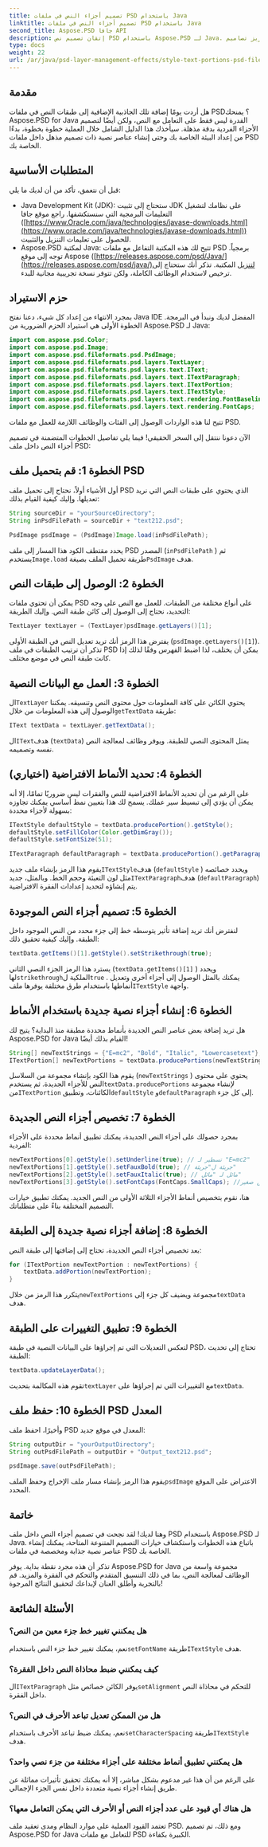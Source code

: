 ```yaml
---
title: تصميم أجزاء النص في ملفات PSD باستخدام Java
linktitle: تصميم أجزاء النص في ملفات PSD باستخدام Java
second_title: Aspose.PSD جافا API
description: إتقان تصميم نص PSD باستخدام Aspose.PSD لـ Java. تعلم كيفية تعديل أجزاء النص وإنشائها وتصميمها بسهولة. تعزيز تصاميم PSD الخاصة بك.
type: docs
weight: 22
url: /ar/java/psd-layer-management-effects/style-text-portions-psd-files/
---
```

## مقدمة

هل أردت يومًا إضافة تلك الجاذبية الإضافية إلى طبقات النص في ملفات PSD؟ يمنحك Aspose.PSD for Java القدرة ليس فقط على التعامل مع النص، ولكن أيضًا لتصميم الأجزاء الفردية بدقة مذهلة. سيأخذك هذا الدليل الشامل خلال العملية خطوة بخطوة، بدءًا من إعداد البيئة الخاصة بك وحتى إنشاء عناصر نصية ذات تصميم مذهل داخل ملفات PSD الخاصة بك.

## المتطلبات الأساسية

قبل أن نتعمق، تأكد من أن لديك ما يلي:

- Java Development Kit (JDK): ستحتاج إلى تثبيت JDK على نظامك لتشغيل التعليمات البرمجية التي سنستكشفها. راجع موقع جافا ([https://www.Oracle.com/java/technologies/javase-downloads.html](https://www.oracle.com/java/technologies/javase-downloads.html)) للحصول على تعليمات التنزيل والتثبيت.
- Aspose.PSD لمكتبة Java: تتيح لك هذه المكتبة التفاعل مع ملفات PSD برمجياً. توجه إلى موقع Aspose ([https://releases.aspose.com/psd/Java/](https://releases.aspose.com/psd/java/)لتنزيل المكتبة. تذكر أنك ستحتاج إلى ترخيص لاستخدام الوظائف الكاملة، ولكن تتوفر نسخة تجريبية مجانية للبدء.

## حزم الاستيراد

بمجرد الانتهاء من إعداد كل شيء، دعنا نفتح Java IDE المفضل لديك ونبدأ في البرمجة. الخطوة الأولى هي استيراد الحزم الضرورية من Aspose.PSD لـ Java:

```java
import com.aspose.psd.Color;
import com.aspose.psd.Image;
import com.aspose.psd.fileformats.psd.PsdImage;
import com.aspose.psd.fileformats.psd.layers.TextLayer;
import com.aspose.psd.fileformats.psd.layers.text.IText;
import com.aspose.psd.fileformats.psd.layers.text.ITextParagraph;
import com.aspose.psd.fileformats.psd.layers.text.ITextPortion;
import com.aspose.psd.fileformats.psd.layers.text.ITextStyle;
import com.aspose.psd.fileformats.psd.layers.text.rendering.FontBaseline;
import com.aspose.psd.fileformats.psd.layers.text.rendering.FontCaps;
```

تتيح لنا هذه الواردات الوصول إلى الفئات والوظائف اللازمة للعمل مع ملفات PSD.

الآن دعونا ننتقل إلى السحر الحقيقي! فيما يلي تفاصيل الخطوات المتضمنة في تصميم أجزاء النص داخل ملف PSD:

## الخطوة 1: قم بتحميل ملف PSD

أول الأشياء أولاً، نحتاج إلى تحميل ملف PSD الذي يحتوي على طبقات النص التي نريد تعديلها. وإليك كيفية القيام بذلك:

```java
String sourceDir = "yourSourceDirectory";
String inPsdFilePath = sourceDir + "text212.psd";

PsdImage psdImage = (PsdImage)Image.load(inPsdFilePath);
```

يحدد مقتطف الكود هذا المسار إلى ملف PSD المصدر (`inPsdFilePath` ) ثم يستخدم`Image.load` طريقة تحميل الملف بصيغة`PsdImage` هدف.

## الخطوة 2: الوصول إلى طبقات النص

يمكن أن تحتوي ملفات PSD على أنواع مختلفة من الطبقات. للعمل مع النص على وجه التحديد، نحتاج إلى الوصول إلى كائن طبقة النص. وإليك الطريقة:

```java
TextLayer textLayer = (TextLayer)psdImage.getLayers()[1];
```

يفترض هذا الرمز أنك تريد تعديل النص في الطبقة الأولى (`psdImage.getLayers()[1]`). تذكر أن ترتيب الطبقات في ملف PSD يمكن أن يختلف، لذا اضبط الفهرس وفقًا لذلك إذا كانت طبقة النص في موضع مختلف.

## الخطوة 3: العمل مع البيانات النصية

 ال`TextLayer` يحتوي الكائن على كافة المعلومات حول محتوى النص وتنسيقه. يمكننا الوصول إلى هذه المعلومات من خلال`getTextData` طريقة:

```java
IText textData = textLayer.getTextData();
```

 ال`IText`هدف (`textData`) يمثل المحتوى النصي للطبقة. ويوفر وظائف لمعالجة النص نفسه وتصميمه.

## الخطوة 4: تحديد الأنماط الافتراضية (اختياري)

على الرغم من أن تحديد الأنماط الافتراضية للنص والفقرات ليس ضروريًا تمامًا، إلا أنه يمكن أن يؤدي إلى تبسيط سير عملك. يسمح لك هذا بتعيين نمط أساسي يمكنك تجاوزه بسهولة لأجزاء محددة:

```java
ITextStyle defaultStyle = textData.producePortion().getStyle();
defaultStyle.setFillColor(Color.getDimGray());
defaultStyle.setFontSize(51);

ITextParagraph defaultParagraph = textData.producePortion().getParagraph();
```

 يقوم هذا الرمز بإنشاء ملف جديد`ITextStyle`هدف (`defaultStyle` ) ويحدد خصائصه مثل لون التعبئة وحجم الخط. وبالمثل، جديد`ITextParagraph`هدف (`defaultParagraph`) يتم إنشاؤه لتحديد إعدادات الفقرة الافتراضية.

## الخطوة 5: تصميم أجزاء النص الموجودة

لنفترض أنك تريد إضافة تأثير يتوسطه خط إلى جزء محدد من النص الموجود داخل الطبقة. وإليك كيفية تحقيق ذلك:

```java
textData.getItems()[1].getStyle().setStrikethrough(true);
```

يسترد هذا الرمز الجزء النصي الثاني (`textData.getItems()[1]` ) ويحدد لها`strikethrough`الملكية ل`true` . يمكنك بالمثل الوصول إلى أجزاء أخرى وتعديل أنماطها باستخدام طرق مختلفة يوفرها ملف`ITextStyle` واجهة.

## الخطوة 6: إنشاء أجزاء نصية جديدة باستخدام الأنماط

هل تريد إضافة بعض عناصر النص الجديدة بأنماط محددة مطبقة منذ البداية؟ يتيح لك Aspose.PSD for Java القيام بذلك أيضًا!

```java
String[] newTextStrings = {"E=mc2", "Bold", "Italic", "Lowercasetext"};
ITextPortion[] newTextPortions = textData.producePortions(newTextStrings, defaultStyle, defaultParagraph);
```

يقوم هذا الكود بإنشاء مجموعة من السلاسل (`newTextStrings` ) يحتوي على محتوى النص للأجزاء الجديدة. ثم يستخدم`textData.producePortions` لإنشاء مجموعة من`ITextPortion` الكائنات، وتطبيق`defaultStyle` و`defaultParagraph` إلى كل جزء.

## الخطوة 7: تخصيص أجزاء النص الجديدة

بمجرد حصولك على أجزاء النص الجديدة، يمكنك تطبيق أنماط محددة على الأجزاء الفردية:

```java
newTextPortions[0].getStyle().setUnderline(true); // تسطير لـ "E=mc2"
newTextPortions[1].getStyle().setFauxBold(true); // جريئة ل"جريئة"
newTextPortions[2].getStyle().setFauxItalic(true); // مائل لـ "مائل"
newTextPortions[3].getStyle().setFontCaps(FontCaps.SmallCaps); //أحرف صغيرة لـ "نص صغير"
```

هنا، نقوم بتخصيص أنماط الأجزاء الثلاثة الأولى من النص الجديد. يمكنك تطبيق خيارات التصميم المختلفة بناءً على متطلباتك.

## الخطوة 8: إضافة أجزاء نصية جديدة إلى الطبقة

بعد تخصيص أجزاء النص الجديدة، تحتاج إلى إضافتها إلى طبقة النص:

```java
for (ITextPortion newTextPortion : newTextPortions) {
    textData.addPortion(newTextPortion);
}
```

 يتكرر هذا الرمز من خلال`newTextPortions` مجموعة ويضيف كل جزء إلى`textData` هدف.

## الخطوة 9: تطبيق التغييرات على الطبقة

لتعكس التعديلات التي تم إجراؤها على البيانات النصية في طبقة PSD، تحتاج إلى تحديث الطبقة:

```java
textData.updateLayerData();
```

 تقوم هذه المكالمة بتحديث`textLayer` مع التغييرات التي تم إجراؤها على`textData`.

## الخطوة 10: حفظ ملف PSD المعدل

وأخيرًا، احفظ ملف PSD المعدل في موقع جديد:

```java
String outputDir = "yourOutputDirectory";
String outPsdFilePath = outputDir + "Output_text212.psd";

psdImage.save(outPsdFilePath);
```

 يقوم هذا الرمز بإنشاء مسار ملف الإخراج وحفظ الملف`psdImage` الاعتراض على الموقع المحدد.

## خاتمة

وهنا لديك! لقد نجحت في تصميم أجزاء النص داخل ملف PSD باستخدام Aspose.PSD لـ Java. باتباع هذه الخطوات واستكشاف خيارات التصميم المتنوعة المتاحة، يمكنك إنشاء عناصر نصية جذابة ومخصصة في ملفات PSD الخاصة بك.

تذكر أن هذه مجرد نقطة بداية. يوفر Aspose.PSD for Java مجموعة واسعة من الوظائف لمعالجة النص، بما في ذلك التنسيق المتقدم والتحكم في الفقرة والمزيد. قم بالتجربة وأطلق العنان لإبداعك لتحقيق النتائج المرجوة!

## الأسئلة الشائعة

### هل يمكنني تغيير خط جزء معين من النص؟
 نعم، يمكنك تغيير خط جزء النص باستخدام`setFontName` طريقة`ITextStyle` هدف.

### كيف يمكنني ضبط محاذاة النص داخل الفقرة؟
 ال`ITextParagraph` يوفر الكائن خصائص مثل`setAlignment` للتحكم في محاذاة النص داخل الفقرة.

### هل من الممكن تعديل تباعد الأحرف في النص؟
 نعم، يمكنك ضبط تباعد الأحرف باستخدام`setCharacterSpacing` طريقة`ITextStyle` هدف.

### هل يمكنني تطبيق أنماط مختلفة على أجزاء مختلفة من جزء نصي واحد؟
على الرغم من أن هذا غير مدعوم بشكل مباشر، إلا أنه يمكنك تحقيق تأثيرات مماثلة عن طريق إنشاء أجزاء نصية متعددة داخل نفس الجزء الإجمالي.

### هل هناك أي قيود على عدد أجزاء النص أو الأحرف التي يمكن التعامل معها؟
تعتمد القيود العملية على موارد النظام ومدى تعقيد ملف PSD. ومع ذلك، تم تصميم Aspose.PSD for Java للتعامل مع ملفات PSD الكبيرة بكفاءة.
